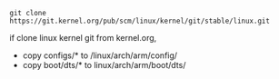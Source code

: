 `git clone https://git.kernel.org/pub/scm/linux/kernel/git/stable/linux.git`

if clone linux kernel git from kernel.org, 
- copy configs/* to /linux/arch/arm/config/
- copy boot/dts/* to linux/arch/arm/boot/dts/
